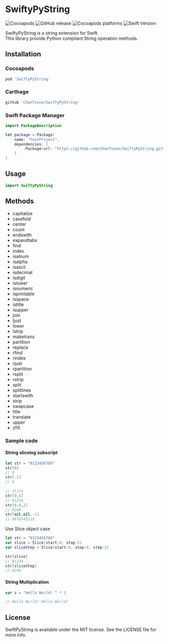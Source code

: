 # SwiftyPyString  
![Cocoapods](https://img.shields.io/cocoapods/l/SwiftyPyString)
![GitHub release](https://img.shields.io/github/release/ChanTsune/SwiftyPyString)
![Cocoapods platforms](https://img.shields.io/cocoapods/p/SwiftyPyString)
![Swift Version](https://img.shields.io/badge/Swift-5-blue.svg)
  
SwiftyPyString is a string extension for Swift.  
This library provide Python compliant String operation methods.  

## Installation  

### Cocoapods  
```ruby
pod 'SwiftyPyString'
```

### Carthage  
```bash
github 'ChanTsune/SwiftyPyString'
```

### Swift Package Manager
```swift
import PackageDescription

let package = Package(
    name: "YourProject",
    dependencies: [
        .Package(url: "https://github.com/ChanTsune/SwiftyPyString.git", from: "1.0.1")
    ]
)
```
## Usage  
```swift
import SwiftyPyString
```

## Methods  

- capitalize  
- casefold  
- center  
- count  
- endswith  
- expandtabs  
- find  
- index  
- isalnum  
- isalpha  
- isascii  
- isdecimal  
- isdigit  
- islower  
- isnumeric  
- isprintable  
- isspace  
- istitle  
- isupper  
- join  
- ljust  
- lower  
- lstrip  
- maketrans  
- partition  
- replace  
- rfind  
- rindex  
- rjust  
- rpartition  
- rsplit  
- rstrip  
- split  
- splitlines  
- startswith  
- strip  
- swapcase  
- title  
- translate  
- upper  
- zfill  

### Sample code  

#### String sliceing subscript  


```swift
let str = "0123456789"
str[0]
// 0
str[-1]
// 9

// slice
str[0,5]
// 01234
str[0,8,2]
// 0246
str[nil,nil,-1]
// 9876543210
```

Use Slice object case 
```swift
let str = "0123456789"
var slice = Slice(start:0, stop:5)
var sliceStep = Slice(start:0, stop:8, step:2)

str[slice]
// 01234
str[sliceStep]
// 0246
```

#### String Multiplication  
```swift
var s = "Hello World! " * 2

// Hello World! Hello World! 
```

## License

SwiftPyString is available under the MIT license. See the LICENSE file for more info.  
